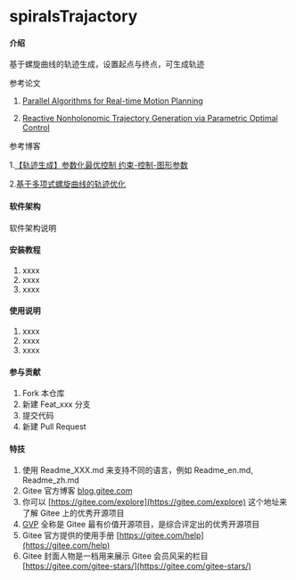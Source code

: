 # spiralsTrajactory

#### 介绍
基于螺旋曲线的轨迹生成，设置起点与终点，可生成轨迹

参考论文
1. [Parallel Algorithms for Real-time Motion Planning](https://www.ri.cmu.edu/pub_files/2011/7/mcnaughton-thesis.pdf)

2. [Reactive Nonholonomic Trajectory Generation via Parametric Optimal Control](https://journals.sagepub.com/doi/10.1177/02783649030227008)

参考博客

1.[【轨迹生成】参数化最优控制 约束-控制-图形参数](https://blog.csdn.net/Neo11111/article/details/105960645/?utm_medium=distribute.pc_relevant.none-task-blog-baidujs_title-0&spm=1001.2101.3001.4242)

2.[基于多项式螺旋曲线的轨迹优化](https://blog.csdn.net/github_39582118/article/details/117754864?spm=1001.2014.3001.5501)

#### 软件架构
软件架构说明


#### 安装教程

1.  xxxx
2.  xxxx
3.  xxxx

#### 使用说明

1.  xxxx
2.  xxxx
3.  xxxx

#### 参与贡献

1.  Fork 本仓库
2.  新建 Feat_xxx 分支
3.  提交代码
4.  新建 Pull Request


#### 特技

1.  使用 Readme\_XXX.md 来支持不同的语言，例如 Readme\_en.md, Readme\_zh.md
2.  Gitee 官方博客 [blog.gitee.com](https://blog.gitee.com)
3.  你可以 [https://gitee.com/explore](https://gitee.com/explore) 这个地址来了解 Gitee 上的优秀开源项目
4.  [GVP](https://gitee.com/gvp) 全称是 Gitee 最有价值开源项目，是综合评定出的优秀开源项目
5.  Gitee 官方提供的使用手册 [https://gitee.com/help](https://gitee.com/help)
6.  Gitee 封面人物是一档用来展示 Gitee 会员风采的栏目 [https://gitee.com/gitee-stars/](https://gitee.com/gitee-stars/)
